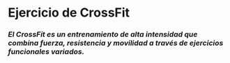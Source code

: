 # Ejercicio de CrossFit

### *El CrossFit es un entrenamiento de alta intensidad que combina fuerza, resistencia y movilidad a través de ejercicios funcionales variados.*